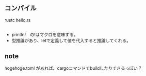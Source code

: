 ## コンパイル
rustc hello.rs

## 
- println!　の!はマクロを意味する。
- 型推論があり、letで定義して値を代入すると推論してくれる。

## note
hogehoge.toml
があれば、cargoコマンドでbuildしたりできるっぽい？

